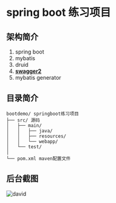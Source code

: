 # spring boot 练习项目
## 架构简介
1.	spring boot
2.	mybatis
3.	druid
4.	**[swagger2](https://swagger.io/)**
5.	mybatis generator

## 目录简介
```
bootdemo/ springboot练习项目
├── src/ 源码
│   ├── main/
│   │   ├── java/
│   │   ├── resources/
│   │   └── webapp/
│   └── test/
│
└── pom.xml maven配置文件
```
## 后台截图
![david](https://avatars1.githubusercontent.com/u/13217355)
